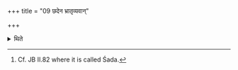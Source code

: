 +++
title = "09 छदेन भ्रातृव्यवान्"

+++

<details><summary>थिते</summary>

9. The sacrificer who has an enemy should perform the Chada (-sacrifice)[^1].  

[^1]: Cf. JB II.82 where it is called Śada. 
</details>
